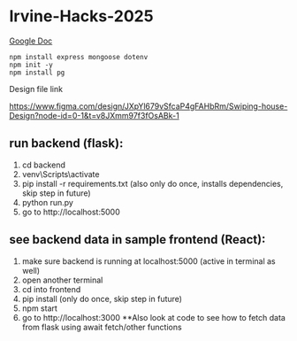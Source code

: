 # Irvine-Hacks-2025

[Google Doc](https://docs.google.com/document/d/16KT81ohcDMZYexMhbazqddCk7aVn18654S--C19Ou_s/edit?tab=t.0)


```
npm install express mongoose dotenv
npm init -y
npm install pg
```
Design file link

https://www.figma.com/design/JXpYl679vSfcaP4gFAHbRm/Swiping-house-Design?node-id=0-1&t=v8JXmm97f3fOsABk-1

## run backend (flask):
1. cd backend
2. venv\Scripts\activate
3. pip install -r requirements.txt (also only do once, installs dependencies, skip step in future)
4. python run.py
5. go to http://localhost:5000

## see backend data in sample frontend (React):
1. make sure backend is running at localhost:5000 (active in terminal as well)
2. open another terminal
3. cd into frontend
4. pip install (only do once, skip step in future)
5. npm start
6. go to http://localhost:3000
**Also look at code to see how to fetch data from flask using await fetch/other functions
